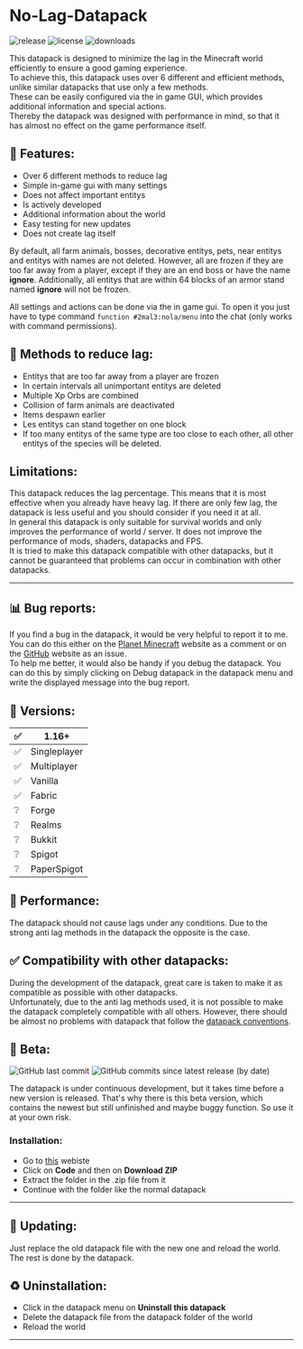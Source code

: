 # No-Lag-Datapack
![release](https://img.shields.io/github/v/release/2mal3/No-Lag-Datapack?style=flat-square) ![license](https://img.shields.io/github/license/2mal3/No-Lag-Datapack?style=flat-square) ![downloads](https://img.shields.io/github/downloads/2mal3/No-Lag-Datapack/total?style=flat-square)

This datapack is designed to minimize the lag in the Minecraft world efficiently to ensure a good gaming experience.             
To achieve this, this datapack uses over 6 different and efficient methods, unlike similar datapacks that use only a few methods.       
These can be easily configured via the in game GUI, which provides additional information and special actions.                          
Thereby the datapack was designed with performance in mind, so that it has almost no effect on the game performance itself.             

## 📖 Features:
- Over 6 different methods to reduce lag
- Simple in-game gui with many settings
- Does not affect important entitys
- Is actively developed
- Additional information about the world
- Easy testing for new updates
- Does not create lag itself

By default, all farm animals, bosses, decorative entitys, pets, near entitys and entitys with names are not deleted. However, all are frozen if they are too far away from a player, except if they are an end boss or have the name **ignore**.
Additionally, all entitys that are within 64 blocks of an armor stand named **ignore** will not be frozen.                       

All settings and actions can be done via the in game gui. To open it you just have to type command `function #2mal3:nola/menu` into the chat (only works with command permissions).

## 📝 Methods to reduce lag:
- Entitys that are too far away from a player are frozen
- In certain intervals all unimportant entitys are deleted
- Multiple Xp Orbs are combined
- Collision of farm animals are deactivated
- Items despawn earlier
- Les entitys can stand together on one block
- If too many entitys of the same type are too close to each other, all other entitys of the species will be deleted.

## Limitations:
This datapack reduces the lag percentage. This means that it is most effective when you already have heavy lag. If there are only few lag, the datapack is less useful and you should consider if you need it at all.                                                       
In general this datapack is only suitable for survival worlds and only improves the performance of world / server. It does not improve the performance of mods, shaders, datapacks and FPS.                                                                                 
It is tried to make this datapack compatible with other datapacks, but it cannot be guaranteed that problems can occur in combination with other datapacks.

***

## 📊 Bug reports:
If you find a bug in the datapack, it would be very helpful to report it to me.                                                          
You can do this either on the [Planet Minecraft](https://www.planetminecraft.com/data-pack/no-lag-datapack/) website as a comment or on the [GitHub](https://github.com/2mal3/No-Lag-Datapack) website as an issue.                                        
To help me better, it would also be handy if you debug the datapack. You can do this by simply clicking on Debug datapack in the datapack menu and write the displayed message into the bug report.

## 💾 Versions:
| ✅   | 1.16+        |
| --- | ------------ |
| ✅   | Singleplayer |
| ✅   | Multiplayer  |
| ✅   | Vanilla      |
| ✅   | Fabric       |
| ❔   | Forge        |
| ❔   | Realms       |
| ❔   | Bukkit       |
| ❔   | Spigot       |
| ❔   | PaperSpigot  |

## 🚀 Performance:
The datapack should not cause lags under any conditions. Due to the strong anti lag methods in the datapack the opposite is the case.

## ✅ Compatibility with other datapacks:
During the development of the datapack, great care is taken to make it as compatible as possible with other datapacks.                        
Unfortunately, due to the anti lag methods used, it is not possible to make the datapack completely compatible with all others. However, there should be almost no problems with datapack that follow the [datapack conventions](https://mc-datapacks.github.io/en/).

## 🧪 Beta:
![GitHub last commit](https://img.shields.io/github/last-commit/2mal3/No-Lag-Datapack?style=flat-square) ![GitHub commits since latest release (by date)](https://img.shields.io/github/commits-since/2mal3/No-Lag-Datapack/latest?style=flat-square)
 
The datapack is under continuous development, but it takes time before a new version is released. 
That's why there is this beta version, which contains the newest but still unfinished and maybe buggy function. So use it at your own risk.

### Installation:
- Go to [this](http://bit.ly/NoLagDatapackBeta) webiste
- Click on **Code** and then on **Download ZIP**
- Extract the folder in the .zip file from it
- Continue with the folder like the normal datapack 

***

## 🔄 Updating:
Just replace the old datapack file with the new one and reload the world. The rest is done by the datapack.

## ♻ Uninstallation:
- Click in the datapack menu on **Uninstall this datapack**
- Delete the datapack file from the datapack folder of the world
- Reload the world

***
